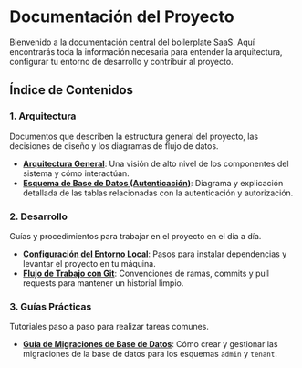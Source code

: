 # Documentación del Proyecto

Bienvenido a la documentación central del boilerplate SaaS. Aquí encontrarás toda la información necesaria para entender la arquitectura, configurar tu entorno de desarrollo y contribuir al proyecto.

## Índice de Contenidos

### 1. Arquitectura

Documentos que describen la estructura general del proyecto, las decisiones de diseño y los diagramas de flujo de datos.

-   [**Arquitectura General**](./architecture/01-general-architecture.md): Una visión de alto nivel de los componentes del sistema y cómo interactúan.
-   [**Esquema de Base de Datos (Autenticación)**](./architecture/02-auth-database-schema.md): Diagrama y explicación detallada de las tablas relacionadas con la autenticación y autorización.

### 2. Desarrollo

Guías y procedimientos para trabajar en el proyecto en el día a día.

-   [**Configuración del Entorno Local**](./development/01-local-setup.md): Pasos para instalar dependencias y levantar el proyecto en tu máquina.
-   [**Flujo de Trabajo con Git**](./development/02-git-workflow.md): Convenciones de ramas, commits y pull requests para mantener un historial limpio.

### 3. Guías Prácticas

Tutoriales paso a paso para realizar tareas comunes.

-   [**Guía de Migraciones de Base de Datos**](./guides/01-database-migrations.md): Cómo crear y gestionar las migraciones de la base de datos para los esquemas `admin` y `tenant`.
